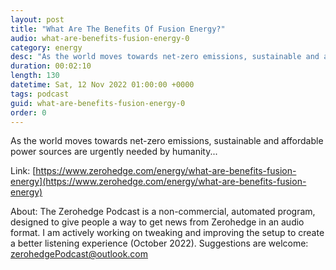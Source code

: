 ```yaml
---
layout: post
title: "What Are The Benefits Of Fusion Energy?"
audio: what-are-benefits-fusion-energy-0
category: energy
desc: "As the world moves towards net-zero emissions, sustainable and affordable power sources are urgently needed by humanity..."
duration: 00:02:10
length: 130
datetime: Sat, 12 Nov 2022 01:00:00 +0000
tags: podcast
guid: what-are-benefits-fusion-energy-0
order: 0
---
```

As the world moves towards net-zero emissions, sustainable and affordable power sources are urgently needed by humanity...

Link: [https://www.zerohedge.com/energy/what-are-benefits-fusion-energy](https://www.zerohedge.com/energy/what-are-benefits-fusion-energy)

About: The Zerohedge Podcast is a non-commercial, automated program, designed to give people a way to get news from Zerohedge in an audio format.  I am actively working on tweaking and improving the setup to create a better listening experience (October 2022).  Suggestions are welcome: [zerohedgePodcast@outlook.com](mailto:zerohedgePodcast@outlook.com)